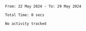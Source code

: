 <!--START_SECTION:waka-->

```txt
From: 22 May 2024 - To: 29 May 2024

Total Time: 0 secs

No activity tracked
```

<!--END_SECTION:waka-->
